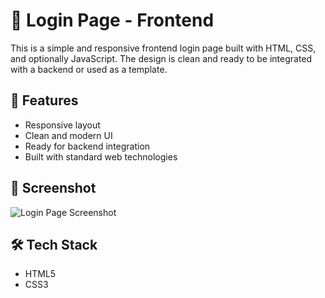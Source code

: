 # 🔐 Login Page - Frontend

This is a simple and responsive frontend login page built with HTML, CSS, and optionally JavaScript. The design is clean and ready to be integrated with a backend or used as a template.

## 🚀 Features

- Responsive layout
- Clean and modern UI
- Ready for backend integration
- Built with standard web technologies

## 📸 Screenshot

![Login Page Screenshot](./screenshot.png) <!-- Replace with actual image path or link -->

## 🛠️ Tech Stack

- HTML5
- CSS3
